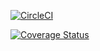 [![CircleCI](https://circleci.com/gh/aliabdolazimi10/cicleciTest/tree/tempBranch.svg?style=shield)](https://app.circleci.com/pipelines/github/aliabdolazimi10/cicleciTest?branch=tempBranch&filter=all)

[![Coverage Status](https://coveralls.io/repos/github/aliabdolazimi10/cicleciTest/badge.svg?branch=tempBranch)](https://coveralls.io/github/aliabdolazimi10/cicleciTest?branch=tempBranch)
